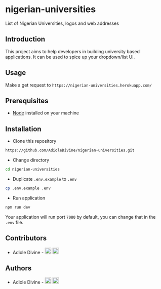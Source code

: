 # nigerian-universities
List of Nigerian Universities, logos and web addresses

## Introduction

This project aims to help developers in building university based applications. It can be used to spice up your dropdown/list UI.

## Usage

Make a get request to `https://nigerian-universities.herokuapp.com/`

## Prerequisites
* [Node](https://nodejs.org/en/download/) installed on your machine

## Installation

* Clone this repository

```bash
https://github.com/AdioleDivine/nigerian-universities.git
```

* Change directory

```bash
cd nigerian-universities
```

* Duplicate `.env.example` to `.env`

```bash
cp .env.example .env
```

* Run application

```bash
npm run dev
```

Your application will run port `7080` by default, you can change that in the `.env` file.

## Contributors

* Adiole Divine - [<img src='https://cdn.jsdelivr.net/npm/simple-icons@3.0.1/icons/twitter.svg' alt='twitter' height='20'>](https://twitter.com/AdioleDivine) [<img src='https://cdn.jsdelivr.net/npm/simple-icons@3.0.1/icons/github.svg' alt='github' height='20'>](https://github.com/AdioleDivine)

## Authors

* Adiole Divine - [<img src='https://cdn.jsdelivr.net/npm/simple-icons@3.0.1/icons/twitter.svg' alt='twitter' height='20'>](https://twitter.com/AdioleDivine) [<img src='https://cdn.jsdelivr.net/npm/simple-icons@3.0.1/icons/github.svg' alt='github' height='20'>](https://github.com/AdioleDivine)
